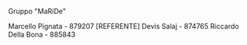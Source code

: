 Gruppo "MaRiDe"

Marcello Pignata - 879207 [REFERENTE]
Devis Salaj - 874765
Riccardo Della Bona - 885843
